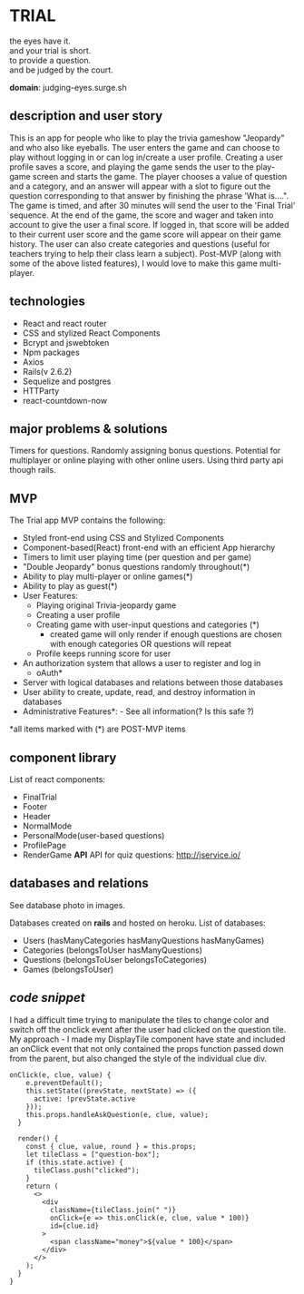 # TRIAL
the eyes have it.   
and your trial is short.   
to provide a question.  
and be judged by the court.  

**domain**: judging-eyes.surge.sh

## description and user story 

This is an app for people who like to play the trivia gameshow "Jeopardy" and who also like eyeballs. The user enters the game and can choose to play without logging in or can log in/create a user profile. Creating a user profile saves a score, and playing the game sends the user to the play-game screen and starts the game. The player chooses a value of question and a category, and an answer will appear with a slot to figure out the question corresponding to that answer by finishing the phrase 'What is....". The game is timed, and after 30 minutes will send the user to the 'Final Trial' sequence. At the end of the game, the score and wager and taken into account to give the user a final score. If logged in, that score will be added to their current user score and the game score will appear on their game history. The user can also create categories and questions (useful for teachers trying to help their class learn a subject). Post-MVP (along with some of the above listed features), I would love to make this game multi-player.

## technologies

- React and react router
- CSS and stylized React Components
- Bcrypt and jswebtoken
- Npm packages
- Axios
- Rails(v 2.6.2)
- Sequelize and postgres
- HTTParty
- react-countdown-now

## major problems & solutions
Timers for questions. Randomly assigning bonus questions. Potential for multiplayer or online playing with other online users. Using third party api though rails.

## MVP
The Trial app MVP contains the following:

- Styled front-end using CSS and Stylized Components
- Component-based(React) front-end with an efficient App hierarchy
- Timers to limit user playing time (per question and per game)
- "Double Jeopardy" bonus questions randomly throughout(\*)
- Ability to play multi-player or online games(\*)
- Ability to play as guest(\*)
- User Features:
  - Playing original Trivia-jeopardy game
  - Creating a user profile
  - Creating game with user-input questions and categories (\*)
    - created game will only render if enough questions are chosen with enough categories OR questions will repeat
  - Profile keeps running score for user
- An authorization system that allows a user to register and log in
  - oAuth\*
- Server with logical databases and relations between those databases
- User ability to create, update, read, and destroy information in databases
- Administrative Features\*: - See all information(? Is this safe ?)

\*all items marked with (\*) are POST-MVP items

## component library
List of react components:

- FinalTrial
- Footer
- Header
- NormalMode
- PersonalMode(user-based questions)
- ProfilePage
- RenderGame
  **API**
  API for quiz questions: http://jservice.io/

## databases and relations
See database photo in images.

Databases created on **rails** and hosted on heroku.
List of databases:

- Users (hasManyCategories hasManyQuestions hasManyGames)
- Categories (belongsToUser hasManyQuestions)
- Questions (belongsToUser belongsToCategories)
- Games (belongsToUser)

## _code snippet_

I had a difficult time trying to manipulate the tiles to change color and switch off the onclick event after the user had clicked on the question tile. My approach - I made my DisplayTile component have state and included an onClick event that not only contained the props function passed down from the parent, but also changed the style of the individual clue div.

```
onClick(e, clue, value) {
    e.preventDefault();
    this.setState((prevState, nextState) => ({
      active: !prevState.active
    }));
    this.props.handleAskQuestion(e, clue, value);
  }

  render() {
    const { clue, value, round } = this.props;
    let tileClass = ["question-box"];
    if (this.state.active) {
      tileClass.push("clicked");
    }
    return (
      <>
        <div
          className={tileClass.join(" ")}
          onClick={e => this.onClick(e, clue, value * 100)}
          id={clue.id}
        >
          <span className="money">${value * 100}</span>
        </div>
      </>
    );
  }
}
```
